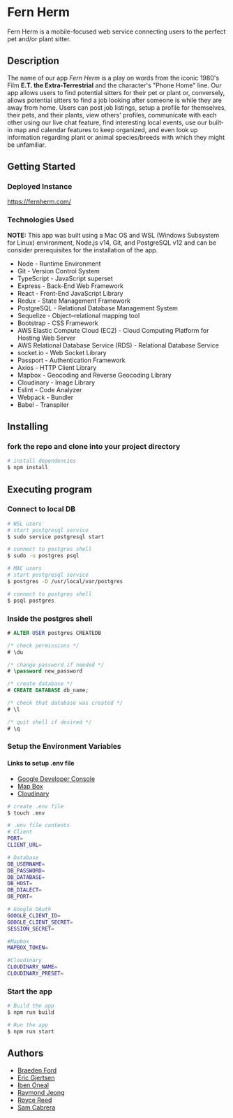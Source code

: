
# Fern Herm

Fern Herm is a mobile-focused web service connecting users to the perfect pet and/or plant sitter. 

## Description

The name of our app *Fern Herm* is a play on words from the iconic 1980's Film **E.T. the Extra-Terrestrial** and the character's  "Phone Home" line. Our app allows users to find potential sitters for their pet or plant or, conversely, allows potential sitters to find a job looking after someone is while they are away from home. Users can post job listings, setup a profile for themselves, their pets, and their plants, view others' profiles, communicate with each other using our live chat feature, find interesting local events, use our built-in map and calendar features to keep organized, and even look up information regarding plant or animal species/breeds with which they might be unfamiliar.   

## Getting Started

### Deployed Instance

https://fernherm.com/
### Technologies Used
 **NOTE:** This app was built using a Mac OS and WSL (Windows Subsystem for Linux) environment, Node.js v14, Git, and PostgreSQL v12 and can be consider prerequisites for the installation of the app.
* Node - Runtime Environment
* Git - Version Control System
* TypeScript - JavaScript superset
* Express - Back-End Web Framework
* React - Front-End JavaScript Library
* Redux - State Management Framework
* PostgreSQL - Relational Database Management System
* Sequelize - Object–relational mapping tool
* Bootstrap - CSS Framework
* AWS Elastic Compute Cloud (EC2) - Cloud Computing Platform for Hosting Web Server
* AWS Relational Database Service (RDS) - Relational Database Service 
* socket.io - Web Socket Library
* Passport - Authentication Framework
* Axios - HTTP Client Library
* Mapbox - Geocoding and Reverse Geocoding Library
* Cloudinary - Image Library
* Eslint - Code Analyzer
* Webpack - Bundler
* Babel - Transpiler

## Installing
### fork the repo and clone into your project directory
```bash
# install dependencies
$ npm install
```


## Executing program

### Connect to local DB

```bash 
# WSL users
# start postgresql service
$ sudo service postgresql start

# connect to postgres shell
$ sudo -u postgres psql

# MAC users
# start postgresql service
$ postgres -D /usr/local/var/postgres

# connect to postgres shell
$ psql postgres
```

### Inside the postgres shell

```sql
# ALTER USER postgres CREATEDB

/* check permissions */
# \du

/* change password if needed */
# \password new_password

/* create database */
# CREATE DATABASE db_name;

/* check that database was created */
# \l

/* quit shell if desired */
# \q
```

### Setup the Environment Variables
#### Links to setup .env file
* [Google Developer Console](https://console.cloud.google.com)
* [Map Box](https://www.mapbox.com/)
* [Cloudinary](https://cloudinary.com/)

```bash
# create .env file
$ touch .env

# .env file contents
# Client
PORT=
CLIENT_URL=

# Database
DB_USERNAME=
DB_PASSWORD=
DB_DATABASE=
DB_HOST=
DB_DIALECT=
DB_PORT=

# Google OAuth
GOOGLE_CLIENT_ID=
GOOGLE_CLIENT_SECRET=
SESSION_SECRET=

#Mapbox
MAPBOX_TOKEN=

#Cloudinary
CLOUDINARY_NAME=
CLOUDINARY_PRESET=
```
### Start the app 
```bash
# Build the app
$ npm run build

# Run the app
$ npm run start
```


## Authors
  
* [Braeden Ford](https://github.com/bford002)
* [Eric Gjertsen](https://github.com/iAmGjert)
* [Iben Oneal](https://github.com/Ibenyourbro)
* [Raymond Jeong](https://github.com/raymondjjeong)
* [Royce Reed](https://github.com/royce-reed)
* [Sam Cabrera](https://github.com/velouriagreen)



